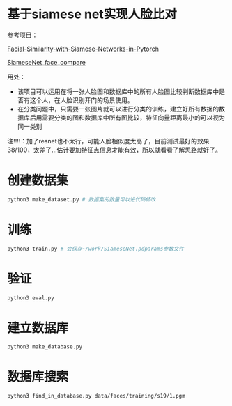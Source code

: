 # 基于siamese net实现人脸比对
参考项目：

[Facial-Similarity-with-Siamese-Networks-in-Pytorch](https://github.com/harveyslash/Facial-Similarity-with-Siamese-Networks-in-Pytorch)

[SiameseNet_face_compare](https://github1s.com/xmy0916/SiameseNet_face_compare/)

用处：
- 该项目可以运用在将一张人脸图和数据库中的所有人脸图比较判断数据库中是否有这个人，在人脸识别开门的场景使用。
- 在分类问题中，只需要一张图片就可以进行分类的训练，建立好所有数据的数据库后用需要分类的图和数据库中所有图比较，特征向量距离最小的可以视为同一类别


注!!!!：加了resnet也不太行，可能人脸相似度太高了，目前测试最好的效果38/100，太差了...估计要加特征点信息才能有效，所以就看看了解思路就好了。

# 创建数据集
```bash
python3 make_dataset.py # 数据集的数量可以进代码修改
```

# 训练
```bash
python3 train.py # 会保存~/work/SiameseNet.pdparams参数文件
```

# 验证
```bash
python3 eval.py
```

# 建立数据库
```bash
python3 make_database.py
```

# 数据库搜索
```bash
python3 find_in_database.py data/faces/training/s19/1.pgm
```
